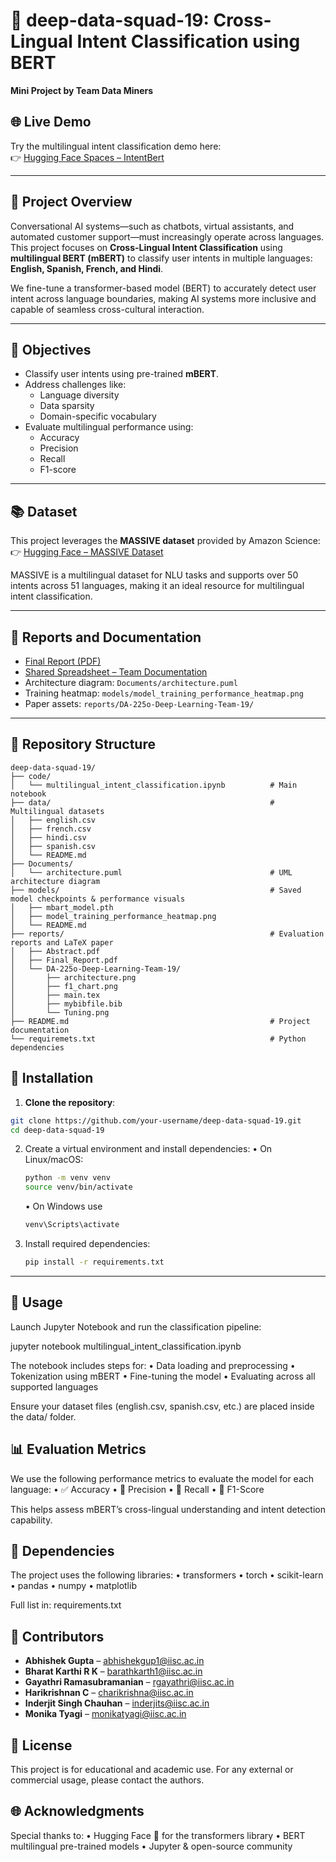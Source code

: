 # 🧠 deep-data-squad-19: Cross-Lingual Intent Classification using BERT

**Mini Project by Team Data Miners**

## 🌐 Live Demo

Try the multilingual intent classification demo here:  
👉 [Hugging Face Spaces – IntentBert](https://huggingface.co/spaces/charikri/IntentBert#multilingual-intent-classification)

---

## 📌 Project Overview

Conversational AI systems—such as chatbots, virtual assistants, and automated customer support—must increasingly operate across languages. This project focuses on **Cross-Lingual Intent Classification** using **multilingual BERT (mBERT)** to classify user intents in multiple languages: **English, Spanish, French, and Hindi**.

We fine-tune a transformer-based model (BERT) to accurately detect user intent across language boundaries, making AI systems more inclusive and capable of seamless cross-cultural interaction.

---

## 🎯 Objectives

- Classify user intents using pre-trained **mBERT**.
- Address challenges like:
  - Language diversity
  - Data sparsity
  - Domain-specific vocabulary
- Evaluate multilingual performance using:
  - Accuracy
  - Precision
  - Recall
  - F1-score

---

## 📚 Dataset

This project leverages the **MASSIVE dataset** provided by Amazon Science:  
👉 [Hugging Face – MASSIVE Dataset](https://huggingface.co/datasets/AmazonScience/massive)

MASSIVE is a multilingual dataset for NLU tasks and supports over 50 intents across 51 languages, making it an ideal resource for multilingual intent classification.

---

## 📄 Reports and Documentation

- [Final Report (PDF)](https://github.com/monikatyagiisc/deep-data-squad-19/blob/main/reports/Final_Report.pdf)  
- [Shared Spreadsheet – Team Documentation](https://indianinstituteofscience-my.sharepoint.com/:x:/g/personal/rgayathri_iisc_ac_in/ER1sFJFsbsFLj66COTgWDYoBy5lkDJKdJZZ77cQ8MIeHsg?e=UK7NUV&ovuser=6f15cd97-f6a7-41e3-b2c5-ad4193976476%2Cmonikatyagi%40iisc.ac.in&clickparams=eyJBcHBOYW1lIjoiVGVhbXMtRGVza3RvcCIsIkFwcFZlcnNpb24iOiI1MC8yNTA2MDIwNjYxMiIsIkhhc0ZlZGVyYXRlZFVzZXIiOmZhbHNlfQ%3D%3D)   
- Architecture diagram: `Documents/architecture.puml`  
- Training heatmap: `models/model_training_performance_heatmap.png`  
- Paper assets: `reports/DA-225o-Deep-Learning-Team-19/`

---

## 📂 Repository Structure

```
deep-data-squad-19/
├── code/
│   └── multilingual_intent_classification.ipynb          # Main notebook
├── data/                                                 # Multilingual datasets
│   ├── english.csv
│   ├── french.csv
│   ├── hindi.csv
│   ├── spanish.csv
│   └── README.md
├── Documents/
│   └── architecture.puml                                 # UML architecture diagram
├── models/                                               # Saved model checkpoints & performance visuals
│   ├── mbart_model.pth
│   ├── model_training_performance_heatmap.png
│   └── README.md
├── reports/                                              # Evaluation reports and LaTeX paper
│   ├── Abstract.pdf
│   ├── Final_Report.pdf
│   └── DA-225o-Deep-Learning-Team-19/
│       ├── architecture.png
│       ├── f1_chart.png
│       ├── main.tex
│       ├── mybibfile.bib
│       └── Tuning.png
├── README.md                                             # Project documentation
└── requiremets.txt                                       # Python dependencies
```

## 🔧 Installation

1. **Clone the repository**:

```bash
git clone https://github.com/your-username/deep-data-squad-19.git
cd deep-data-squad-19
```


2.	Create a virtual environment and install dependencies:
•	On Linux/macOS:
	```bash
	python -m venv venv
	source venv/bin/activate  
	```
    •	On Windows use 
	```bash
	venv\Scripts\activate
	```
3.	Install required dependencies:
	```bash
	pip install -r requirements.txt
	```

---

## 🚀 Usage

Launch Jupyter Notebook and run the classification pipeline:

jupyter notebook multilingual_intent_classification.ipynb

The notebook includes steps for:
	•	Data loading and preprocessing
	•	Tokenization using mBERT
	•	Fine-tuning the model
	•	Evaluating across all supported languages

Ensure your dataset files (english.csv, spanish.csv, etc.) are placed inside the data/ folder.


## 📊 Evaluation Metrics

We use the following performance metrics to evaluate the model for each language:
	•	✅ Accuracy
	•	📍 Precision
	•	🔁 Recall
	•	🏅 F1-Score

This helps assess mBERT’s cross-lingual understanding and intent detection capability.


## 🧪 Dependencies

The project uses the following libraries:
	•	transformers
	•	torch
	•	scikit-learn
	•	pandas
	•	numpy
	•	matplotlib

Full list in: requirements.txt


## 🤝 Contributors
- **Abhishek Gupta** – abhishekgup1@iisc.ac.in  
- **Bharat Karthi R K** – barathkarth1@iisc.ac.in  
- **Gayathri Ramasubramanian** – rgayathri@iisc.ac.in  
- **Harikrishnan C** – charikrishna@iisc.ac.in  
- **Inderjit Singh Chauhan** – inderjits@iisc.ac.in  
- **Monika Tyagi** – monikatyagi@iisc.ac.in



## 📜 License

This project is for educational and academic use. For any external or commercial usage, please contact the authors.



## 🌐 Acknowledgments

Special thanks to:
	•	Hugging Face 🤗 for the transformers library
	•	BERT multilingual pre-trained models
	•	Jupyter & open-source community

